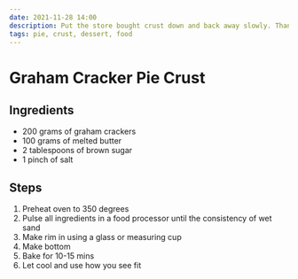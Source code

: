 ```yaml
---
date: 2021-11-28 14:00
description: Put the store bought crust down and back away slowly. Thank you.
tags: pie, crust, dessert, food
---
```


# Graham Cracker Pie Crust

## Ingredients

- 200 grams of graham crackers
- 100 grams of melted butter
- 2 tablespoons of brown sugar
- 1 pinch of salt

## Steps

1. Preheat oven to 350 degrees
2. Pulse all ingredients in a food processor until the consistency of wet sand
3. Make rim in using a glass or measuring cup
4. Make bottom
5. Bake for 10-15 mins
6. Let cool and use how you see fit
